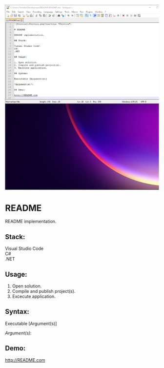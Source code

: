 ![Preview](Preview.png?raw=true "Preview")

# README

README implementation.

## Stack:

Visual Studio Code\
C#\
.NET

## Usage:

1. Open solution.
2. Compile and publish project(s).
3. Excecute application.

## Syntax:

Executable [Argument(s)]

*Argument(s)*:

## Demo:

http://README.com
